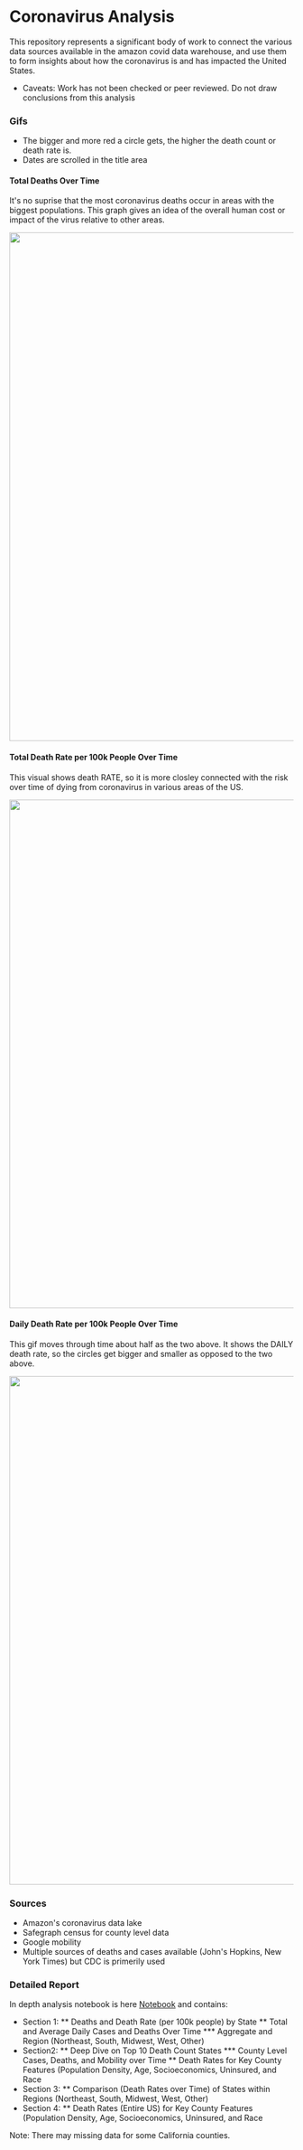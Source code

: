 # Coronavirus Analysis
This repository represents a significant body of work to connect the various data sources available in the amazon covid data warehouse, and use them to form insights about how the coronavirus is and has impacted the United States.
* Caveats: Work has not been checked or peer reviewed. Do not draw conclusions from this analysis

### Gifs

* The bigger and more red a circle gets, the higher the death count or death rate is.
* Dates are scrolled in the title area

#### Total Deaths Over Time

It's no suprise that the most coronavirus deaths occur in areas with the biggest populations.  This graph gives an idea of the overall human cost or impact of the virus relative to other areas.

<img src="gif1/movie.gif" width="900">

#### Total Death Rate per 100k People Over Time

This visual shows death RATE, so it is more closley connected with the risk over time of dying from coronavirus in various areas of the US.

<img src="gif2/movie.gif" width="900">

#### Daily Death Rate per 100k People Over Time

This gif moves through time about half as the two above.  It shows the DAILY death rate, so the circles get bigger and smaller as opposed to the two above.

<img src="gif4/movie.gif" width="900">

### Sources

* Amazon's coronavirus data lake
* Safegraph census for county level data
* Google mobility
* Multiple sources of deaths and cases available (John's Hopkins, New York Times) but CDC is primerily used

### Detailed Report

In depth analysis notebook is here [Notebook](coronaVisualizations.ipynb "link to notebook") and contains:

* Section 1: 
** Deaths and Death Rate (per 100k people) by State
** Total and Average Daily Cases and Deaths Over Time
*** Aggregate and Region (Northeast, South, Midwest, West, Other)
* Section2:
** Deep Dive on Top 10 Death Count States
*** County Level Cases, Deaths, and Mobility over Time
** Death Rates for Key County Features (Population Density, Age, Socioeconomics, Uninsured, and Race 
* Section 3:
** Comparison (Death Rates over Time) of States within Regions (Northeast, South, Midwest, West, Other)
* Section 4:
** Death Rates (Entire US) for Key County Features (Population Density, Age, Socioeconomics, Uninsured, and Race 

Note: There may missing data for some California counties.

